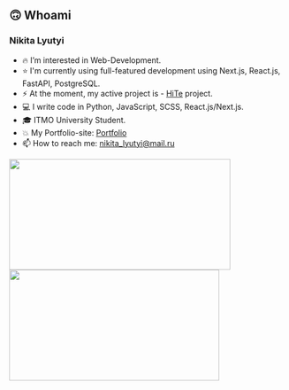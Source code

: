 ## 🙃 Whoami
### Nikita Lyutyi
  - 🔥 I’m interested in Web-Development.
  - ⭐ I'm currently using full-featured development using Next.js, React.js, FastAPI, PostgreSQL.
  - ⚡ At the moment, my active project is - [HiTe](https://github.com/SmaF1-dev/HiTe) project.
  - 💻 I write code in Python, JavaScript, SCSS, React.js/Next.js.
  - 🎓 ITMO University Student.
  - 💥 My Portfolio-site: [Portfolio](https://smaf1.vercel.app/)
  - 📫 How to reach me: nikita_lyutyi@mail.ru
<a href="https://github.com/smaf1-dev">
  <img height=200 width=400 align="center" src="https://github-readme-stats.vercel.app/api?username=smaf1-dev&show_icons=true&icon_color=600fc8&text_color=3959ad&bg_color=161b22&count_private=true&include_all_commits=true" />
</a>
<a href="https://github.com/smaf1-dev">
  <img height=200 width=380 align="center" src="https://github-readme-stats.vercel.app/api/top-langs?username=smaf1-dev&layout=compact&langs_count=8&hide=php&card_width=320&icon_color=600fc8&text_color=3959ad&bg_color=161b22" />
</a>
